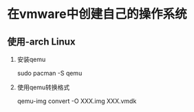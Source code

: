 # 在vmware中创建自己的操作系统

## 使用-arch Linux

1. 安装qemu

    sudo pacman -S qemu

2. 使用qemu转换格式

    qemu-img convert -O XXX.img XXX.vmdk
